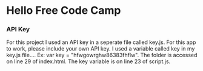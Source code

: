 <h1>Hello Free Code Camp</h1>
<h3>API Key</h3>
<p>For this project I used an API key in a seperate file called key.js. For this app to work, please include your own API key. I used a variable called key in my key.js file.... Ex: var key = "hfwgowrghw86383fhflw". The folder is accessed on line 29 of index.html. The key variable is on line 23 of script.js.</p>
